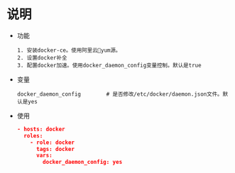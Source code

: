 # 说明

* 功能
    ```
    1. 安装docker-ce。使用阿里云yum源。
    2. 设置docker补全
    3. 配置docker加速。使用docker_daemon_config变量控制。默认是true
    ```

* 变量
    ```
    docker_daemon_config        # 是否修改/etc/docker/daemon.json文件。默认是yes
    ```

* 使用
    ```json
    - hosts: docker
      roles:
        - role: docker
          tags: docker
          vars:
            docker_daemon_config: yes
    ```